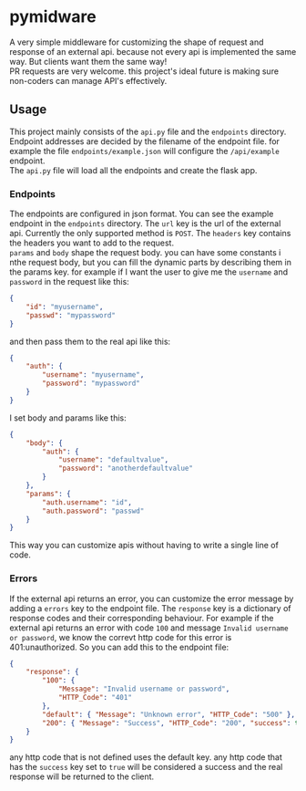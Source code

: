 # pymidware

A very simple middleware for customizing the shape of request and response of an external api. because not every api is implemented the same way. But clients want them the same way!  
PR requests are very welcome. this project's ideal future is making sure non-coders can manage API's effectively.

## Usage

This project mainly consists of the `api.py` file and the `endpoints` directory.  
Endpoint addresses are decided by the filename of the endpoint file. for example the file `endpoints/example.json` will configure the `/api/example` endpoint.  
The `api.py` file will load all the endpoints and create the flask app.

### Endpoints

The endpoints are configured in json format. You can see the example endpoint in the `endpoints` directory. The `url` key is the url of the external api. Currently the only supported method is `POST`. The `headers` key contains the headers you want to add to the request.  
`params` and `body` shape the request body. you can have some constants i nthe request body, but you can fill the dynamic parts by describing them in the params key. for example if I want the user to give me the `username` and `password` in the request like this:

```json
{
	"id": "myusername",
	"passwd": "mypassword"
}
```

and then pass them to the real api like this:

```json
{
	"auth": {
		"username": "myusername",
		"password": "mypassword"
	}
}
```

I set body and params like this:

```json
{
	"body": {
		"auth": {
			"username": "defaultvalue",
			"password": "anotherdefaultvalue"
		}
	},
	"params": {
		"auth.username": "id",
		"auth.password": "passwd"
	}
}
```

This way you can customize apis without having to write a single line of code.

### Errors

If the external api returns an error, you can customize the error message by adding a `errors` key to the endpoint file. The `response` key is a dictionary of response codes and their corresponding behaviour. For example if the external api returns an error with code `100` and message `Invalid username or password`, we know the correvt http code for this error is 401:unauthorized. So you can add this to the endpoint file:

```json
{
	"response": {
		"100": {
			"Message": "Invalid username or password",
			"HTTP_Code": "401"
		},
		"default": { "Message": "Unknown error", "HTTP_Code": "500" },
		"200": { "Message": "Success", "HTTP_Code": "200", "success": true }
	}
}
```

any http code that is not defined uses the default key. any http code that has the `success` key set to `true` will be considered a success and the real response will be returned to the client.
